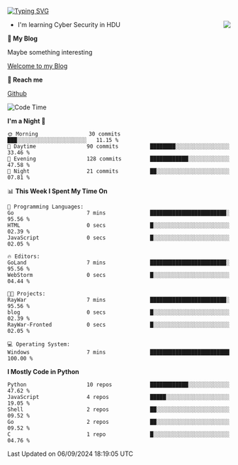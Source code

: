 [![Typing SVG](https://readme-typing-svg.herokuapp.com?font=Fira+Code&pause=1000&random=false&width=450&height=60&lines=Hello+%F0%9F%91%8B%F0%9F%8F%BB;I'm+JBNRZ)](https://git.io/typing-svg)

<a href="#">
  <img align="right" src="https://github-readme-stats.vercel.app/api?username=JBNRZ&show_icons=true&bg_color=15,f2f7fd,E0EAFC" />
</a>

- I'm learning Cyber Security in HDU

 **🌱 My Blog**

Maybe something interesting

[Welcome to my Blog](https://jbnrz.com.cn/)

 **💬 Reach me** 

[Github](https://github.com/JBNRZ)


<!--START_SECTION:waka-->
![Code Time](http://img.shields.io/badge/Code%20Time-653%20hrs%2055%20mins-blue)

**I'm a Night 🦉** 

```text
🌞 Morning                30 commits          ███░░░░░░░░░░░░░░░░░░░░░░   11.15 % 
🌆 Daytime                90 commits          ████████░░░░░░░░░░░░░░░░░   33.46 % 
🌃 Evening                128 commits         ████████████░░░░░░░░░░░░░   47.58 % 
🌙 Night                  21 commits          ██░░░░░░░░░░░░░░░░░░░░░░░   07.81 % 
```


📊 **This Week I Spent My Time On** 

```text
💬 Programming Languages: 
Go                       7 mins              ████████████████████████░   95.56 % 
HTML                     0 secs              █░░░░░░░░░░░░░░░░░░░░░░░░   02.39 % 
JavaScript               0 secs              █░░░░░░░░░░░░░░░░░░░░░░░░   02.05 % 

🔥 Editors: 
GoLand                   7 mins              ████████████████████████░   95.56 % 
WebStorm                 0 secs              █░░░░░░░░░░░░░░░░░░░░░░░░   04.44 % 

🐱‍💻 Projects: 
RayWar                   7 mins              ████████████████████████░   95.56 % 
blog                     0 secs              █░░░░░░░░░░░░░░░░░░░░░░░░   02.39 % 
RayWar-Fronted           0 secs              █░░░░░░░░░░░░░░░░░░░░░░░░   02.05 % 

💻 Operating System: 
Windows                  7 mins              █████████████████████████   100.00 % 
```

**I Mostly Code in Python** 

```text
Python                   10 repos            ████████████░░░░░░░░░░░░░   47.62 % 
JavaScript               4 repos             █████░░░░░░░░░░░░░░░░░░░░   19.05 % 
Shell                    2 repos             ██░░░░░░░░░░░░░░░░░░░░░░░   09.52 % 
Go                       2 repos             ██░░░░░░░░░░░░░░░░░░░░░░░   09.52 % 
C                        1 repo              █░░░░░░░░░░░░░░░░░░░░░░░░   04.76 % 
```




 Last Updated on 06/09/2024 18:19:05 UTC
<!--END_SECTION:waka-->
